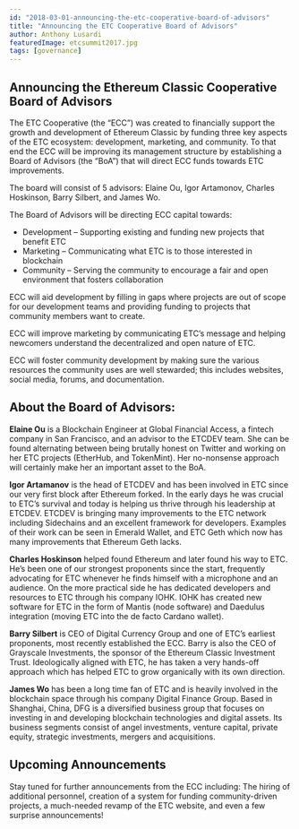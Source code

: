 ```yaml
---
id: "2018-03-01-announcing-the-etc-cooperative-board-of-advisors"
title: "Announcing the ETC Cooperative Board of Advisors"
author: Anthony Lusardi
featuredImage: etcsummit2017.jpg
tags: [governance]
---
```


## Announcing the Ethereum Classic Cooperative Board of Advisors

The ETC Cooperative (the “ECC”) was created to financially support the growth and development of Ethereum Classic by funding three key aspects of the ETC ecosystem: development, marketing, and community. To that end the ECC will be improving its management structure by establishing a Board of Advisors (the “BoA”) that will direct ECC funds towards ETC improvements.

The board will consist of 5 advisors: Elaine Ou, Igor Artamonov, Charles Hoskinson, Barry Silbert, and James Wo.

The Board of Advisors will be directing ECC capital towards:

* Development – Supporting existing and funding new projects that benefit ETC
* Marketing – Communicating what ETC is to those interested in blockchain
* Community – Serving the community to encourage a fair and open environment that fosters collaboration

ECC will aid development by filling in gaps where projects are out of scope for our development teams and providing funding to projects that community members want to create.

ECC will improve marketing by communicating ETC’s message and helping newcomers understand the decentralized and open nature of ETC.

ECC will foster community development by making sure the various resources the community uses are well stewarded; this includes websites, social media, forums, and documentation.


## About the Board of Advisors:

**Elaine Ou** is a Blockchain Engineer at Global Financial Access, a fintech company in San Francisco, and an advisor to the ETCDEV team. She can be found alternating between being brutally honest on Twitter and working on her ETC projects (EtherHub, and TokenMint). Her no-nonsense approach will certainly make her an important asset to the BoA.

**Igor Artamanov** is the head of ETCDEV and has been involved in ETC since our very first block after Ethereum forked. In the early days he was crucial to ETC’s survival and today is helping us thrive through his leadership at ETCDEV. ETCDEV is bringing many improvements to the ETC network including Sidechains and an excellent framework for developers. Examples of their work can be seen in Emerald Wallet, and ETC Geth which now has many improvements that Ethereum Geth lacks.

**Charles Hoskinson** helped found Ethereum and later found his way to ETC. He’s been one of our strongest proponents since the start, frequently advocating for ETC whenever he finds himself with a microphone and an audience. On the more practical side he has dedicated developers and resources to ETC through his company IOHK. IOHK has created new software for ETC in the form of Mantis (node software) and Daedulus integration (moving ETC into the de facto Cardano wallet).

**Barry Silbert** is CEO of Digital Currency Group and one of ETC’s earliest proponents, most recently established the ECC.  Barry is also the CEO of Grayscale Investments, the sponsor of the Ethereum Classic Investment Trust.  Ideologically aligned with ETC, he has taken a very hands-off approach which has helped ETC to grow organically with its own direction.

**James Wo** has been a long time fan of ETC and is heavily involved in the blockchain space through his company Digital Finance Group. Based in Shanghai, China, DFG is a diversified business group that focuses on investing in and developing blockchain technologies and digital assets. Its business segments consist of angel investments, venture capital, private equity, strategic investments, mergers and acquisitions.

## Upcoming Announcements

Stay tuned for further announcements from the ECC including: The hiring of additional personnel, creation of a system for funding community-driven projects, a much-needed revamp of the ETC website, and even a few surprise announcements!
